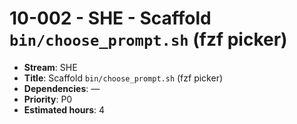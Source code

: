 
# 10-002 - SHE - Scaffold `bin/choose_prompt.sh` (fzf picker)

- **Stream**: SHE
- **Title**: Scaffold `bin/choose_prompt.sh` (fzf picker)
- **Dependencies**: —
- **Priority**: P0
- **Estimated hours**: 4

